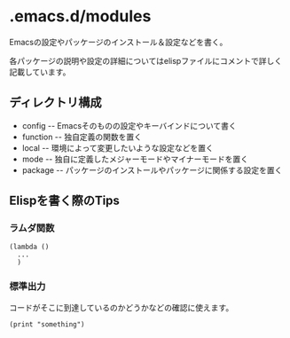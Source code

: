 # .emacs.d/modules

Emacsの設定やパッケージのインストール＆設定などを書く。

各パッケージの説明や設定の詳細についてはelispファイルにコメントで詳しく記載しています。

## ディレクトリ構成

* config -- Emacsそのものの設定やキーバインドについて書く
* function -- 独自定義の関数を置く
* local -- 環境によって変更したいような設定などを置く
* mode -- 独自に定義したメジャーモードやマイナーモードを置く
* package -- パッケージのインストールやパッケージに関係する設定を置く

## Elispを書く際のTips

### ラムダ関数

```
(lambda ()
  ...
  )
```

### 標準出力

コードがそこに到達しているのかどうかなどの確認に使えます。

```
(print "something")
```
